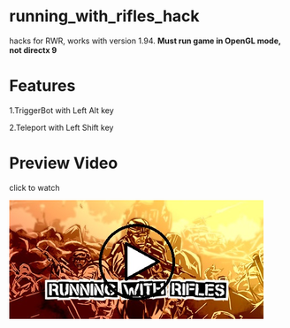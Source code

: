 # running_with_rifles_hack
 hacks for RWR, works with version 1.94. **Must run game in OpenGL mode, not directx 9**

# Features
1.TriggerBot with Left Alt key

2.Teleport with Left Shift key

# Preview Video
click to watch

[![IMAGE ALT TEXT](https://github.com/Liuhaixv/running_with_rifles_hack/blob/main/img/header.jpg)](https://youtu.be/nZA2RA42Hi8)
